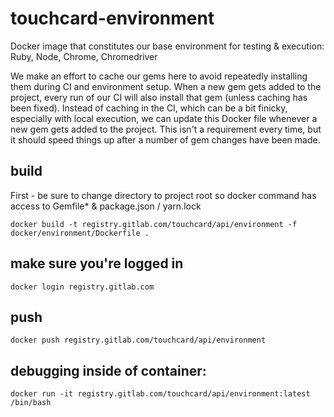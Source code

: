 # touchcard-environment

Docker image that constitutes our base environment for testing & execution: Ruby, Node, Chrome, Chromedriver

We make an effort to cache our gems here to avoid repeatedly installing them during CI and environment setup.
When a new gem gets added to the project, every run of our CI will also install that gem (unless caching has been fixed).
Instead of caching in the CI, which can be a bit finicky, especially with local execution, we can update this Docker file
whenever a new gem gets added to the project. This isn't a requirement every time, but it should speed things up after
a number of gem changes have been made.


## build

First - be sure to change directory to project root so docker command has access to Gemfile* & package.json / yarn.lock

    docker build -t registry.gitlab.com/touchcard/api/environment -f docker/environment/Dockerfile .
    

## make sure you're logged in

    docker login registry.gitlab.com

## push 

    docker push registry.gitlab.com/touchcard/api/environment
    

## debugging inside of container:

    docker run -it registry.gitlab.com/touchcard/api/environment:latest /bin/bash
